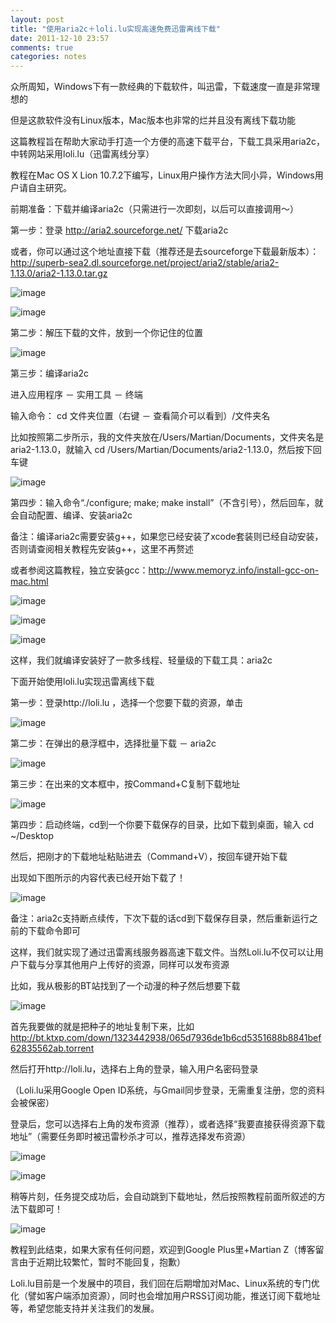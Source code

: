 ```yaml
---
layout: post
title: "使用aria2c＋loli.lu实现高速免费迅雷离线下载"
date: 2011-12-10 23:57
comments: true
categories: notes
---
```

众所周知，Windows下有一款经典的下载软件，叫迅雷，下载速度一直是非常理想的

但是这款软件没有Linux版本，Mac版本也非常的烂并且没有离线下载功能

这篇教程旨在帮助大家动手打造一个方便的高速下载平台，下载工具采用aria2c，中转网站采用loli.lu（迅雷离线分享）

<!-- more -->

教程在Mac OS X Lion 10.7.2下编写，Linux用户操作方法大同小异，Windows用户请自主研究。


前期准备：下载并编译aria2c（只需进行一次即刻，以后可以直接调用～）

第一步：登录 <http://aria2.sourceforge.net/> 下载aria2c

或者，你可以通过这个地址直接下载（推荐还是去sourceforge下载最新版本）：<http://superb-sea2.dl.sourceforge.net/project/aria2/stable/aria2-1.13.0/aria2-1.13.0.tar.gz>

![image](http://i.imgur.com/2t8HQ.png)

![image](http://i.imgur.com/tNAcz.png)


第二步：解压下载的文件，放到一个你记住的位置

![image](http://i.imgur.com/4nd8d.png)

第三步：编译aria2c

进入应用程序 － 实用工具 － 终端

输入命令： cd 文件夹位置（右键 － 查看简介可以看到）/文件夹名

比如按照第二步所示，我的文件夹放在/Users/Martian/Documents，文件夹名是aria2-1.13.0，就输入 cd /Users/Martian/Documents/aria2-1.13.0，然后按下回车键

![image](http://i.imgur.com/2q6Go.png)

第四步：输入命令“./configure; make; make install”（不含引号），然后回车，就会自动配置、编译、安装aria2c

备注：编译aria2c需要安装g++，如果您已经安装了xcode套装则已经自动安装，否则请查阅相关教程先安装g++，这里不再赘述

或者参阅这篇教程，独立安装gcc：<http://www.memoryz.info/install-gcc-on-mac.html>


![image](http://i.imgur.com/i9AeI.png)

![image](http://i.imgur.com/QoJM7.png)

![image](http://i.imgur.com/WcDKq.png)
 



这样，我们就编译安装好了一款多线程、轻量级的下载工具：aria2c

下面开始使用loli.lu实现迅雷离线下载

第一步：登录http://loli.lu ，选择一个您要下载的资源，单击

![image](http://i.imgur.com/4fM96.png)

第二步：在弹出的悬浮框中，选择批量下载 － aria2c

![image](http://i.imgur.com/5TiAE.png)
 

第三步：在出来的文本框中，按Command+C复制下载地址

![image](http://i.imgur.com/gGRwy.png)

第四步：启动终端，cd到一个你要下载保存的目录，比如下载到桌面，输入 cd ~/Desktop

然后，把刚才的下载地址粘贴进去（Command+V），按回车键开始下载

出现如下图所示的内容代表已经开始下载了！


![image](http://i.imgur.com/tqnCz.png)
 

备注：aria2c支持断点续传，下次下载的话cd到下载保存目录，然后重新运行之前的下载命令即可

这样，我们就实现了通过迅雷离线服务器高速下载文件。当然Loli.lu不仅可以让用户下载与分享其他用户上传好的资源，同样可以发布资源

比如，我从极影的BT站找到了一个动漫的种子然后想要下载

![image](http://i.imgur.com/uvcYc.png)

首先我要做的就是把种子的地址复制下来，比如 http://bt.ktxp.com/down/1323442938/065d7936de1b6cd5351688b8841bef62835562ab.torrent

然后打开http://loli.lu，选择右上角的登录，输入用户名密码登录

（Loli.lu采用Google Open ID系统，与Gmail同步登录，无需重复注册，您的资料会被保密）

登录后，您可以选择右上角的发布资源（推荐），或者选择“我要直接获得资源下载地址”（需要任务即时被迅雷秒杀才可以，推荐选择发布资源）


![image](http://i.imgur.com/cAuz6.png)

![image](http://i.imgur.com/mD0pa.png)

稍等片刻，任务提交成功后，会自动跳到下载地址，然后按照教程前面所叙述的方法下载即可！

![image](http://i.imgur.com/mD0pa.png)

教程到此结束，如果大家有任何问题，欢迎到Google Plus里+Martian Z（博客留言由于近期比较繁忙，暂时不能回复，抱歉）

Loli.lu目前是一个发展中的项目，我们回在后期增加对Mac、Linux系统的专门优化（譬如客户端添加资源），同时也会增加用户RSS订阅功能，推送订阅下载地址等，希望您能支持并关注我们的发展。